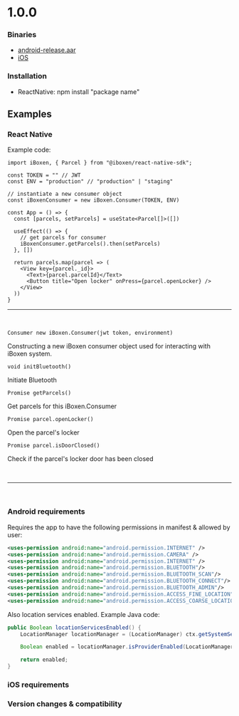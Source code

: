 # 1.0.0

### Binaries
- [android-release.aar](./android-release.aar)
- [iOS](./ios)

### Installation
- ReactNative: npm install "package name"

## Examples
### React Native

Example code:
```tsx
import iBoxen, { Parcel } from "@iboxen/react-native-sdk";

const TOKEN = "" // JWT
const ENV = "production" // "production" | "staging"

// instantiate a new consumer object
const iBoxenConsumer = new iBoxen.Consumer(TOKEN, ENV) 

const App = () => {
  const [parcels, setParcels] = useState<Parcel[]>([])
  
  useEffect(() => {
    // get parcels for consumer
    iBoxenConsumer.getParcels().then(setParcels)
  }, [])

  return parcels.map(parcel => (
    <View key={parcel._id}>
      <Text>{parcel.parcelId}</Text>
      <Button title="Open locker" onPress={parcel.openLocker} />
    </View>
  ))
}
```
---
&nbsp;

`Consumer new iBoxen.Consumer(jwt token, environment)`

Constructing a new iBoxen consumer object used for interacting with iBoxen system.

`void initBluetooth()`

Initiate Bluetooth


`Promise getParcels()`

Get parcels for this iBoxen.Consumer

`Promise parcel.openLocker()`

Open the parcel's locker


`Promise parcel.isDoorClosed()`

Check if the parcel's locker door has been closed

&nbsp;

---
&nbsp;

### Android requirements
Requires the app to have the following permissions in manifest & allowed by user:

```xml   
<uses-permission android:name="android.permission.INTERNET" />
<uses-permission android:name="android.permission.CAMERA" />
<uses-permission android:name="android.permission.INTERNET" />
<uses-permission android:name="android.permission.BLUETOOTH"/>
<uses-permission android:name="android.permission.BLUETOOTH_SCAN"/>
<uses-permission android:name="android.permission.BLUETOOTH_CONNECT"/>
<uses-permission android:name="android.permission.BLUETOOTH_ADMIN"/>
<uses-permission android:name="android.permission.ACCESS_FINE_LOCATION" />
<uses-permission android:name="android.permission.ACCESS_COARSE_LOCATION" />
```

Also location services enabled. Example Java code:
```java
public Boolean locationServicesEnabled() {
    LocationManager locationManager = (LocationManager) ctx.getSystemService(Context.LOCATION_SERVICE);

    Boolean enabled = locationManager.isProviderEnabled(LocationManager.GPS_PROVIDER);

    return enabled;
}
```

### iOS requirements 

### Version changes & compatibility